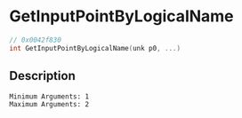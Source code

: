 # GetInputPointByLogicalName
```c
// 0x0042f830
int GetInputPointByLogicalName(unk p0, ...)
```
## Description
```
Minimum Arguments: 1
Maximum Arguments: 2
```
